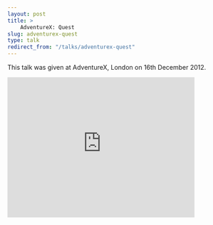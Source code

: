 ```yaml
---
layout: post
title: >
    AdventureX: Quest
slug: adventurex-quest
type: talk
redirect_from: "/talks/adventurex-quest"
---
```


This talk was given at AdventureX, London on 16th December 2012.

<iframe width="420" height="315" src="https://www.youtube.com/embed/lQQbKt4_cKk" frameborder="0" allowfullscreen></iframe>
